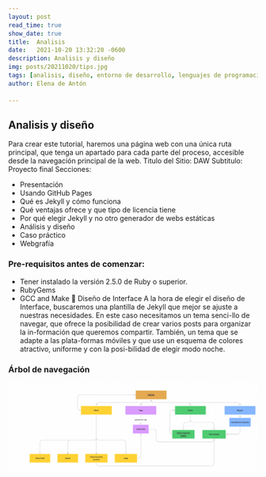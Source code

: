 ```yaml
---
layout: post
read_time: true
show_date: true
title:  Analisis
date:   2021-10-20 13:32:20 -0600
description: Analisis y diseño
img: posts/20211020/tips.jpg
tags: [analisis, diseño, entorno de desarrollo, lenguajes de programación, tutorial, requisitos]
author: Elena de Antón

---
```

## Analisis y diseño

Para crear este tutorial, haremos una página web con una única ruta principal, que tenga un apartado para cada parte del proceso, accesible desde la navegación principal de la web.
Titulo del Sitio: DAW
Subtitulo: Proyecto final
Secciones:
-	Presentación
-	Usando GitHub Pages
-	Qué es Jekyll y cómo funciona
-	Qué ventajas ofrece y que tipo de licencia tiene
-	Por qué elegir Jekyll y no otro generador de webs estáticas
-	Análisis y diseño
-	Caso práctico
-	Webgrafía


### Pre-requisitos antes de comenzar:
-	Tener instalado la versión 2.5.0 de Ruby o superior.
-	RubyGems
-	GCC and Make
	Diseño de Interface
A la hora de elegir el diseño de Interface, buscaremos una plantilla de Jekyll que mejor se ajuste a nuestras necesidades. En este caso necesitamos un tema senci-llo de navegar, que ofrece la posibilidad de crear varios posts para organizar la in-formación que queremos compartir. También, un tema que se adapte a las plata-formas móviles y que use un esquema de colores atractivo, uniforme y con la posi-bilidad de elegir modo noche.

### Árbol de navegación

<a href="https://www.figma.com/file/1uJpHBodtaK7anlFm8IUnz/Information-Architecture-Diagram-(Community)?node-id=0%3A1"><img  src="./assets/img/posts/20211020/arbolc.png" width="1600px"></a>
